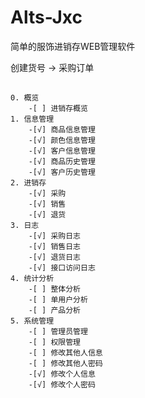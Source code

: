# Alts-Jxc
简单的服饰进销存WEB管理软件






创建货号 -> 采购订单



##
    0. 概览
        -[ ] 进销存概览
    1. 信息管理
        -[√] 商品信息管理
        -[√] 颜色信息管理
        -[√] 客户信息管理
        -[√] 商品历史管理
        -[√] 客户历史管理
    2. 进销存
        -[√] 采购
        -[√] 销售
        -[√] 退货
    3. 日志
        -[√] 采购日志
        -[√] 销售日志
        -[√] 退货日志
        -[√] 接口访问日志
    4. 统计分析
        -[ ] 整体分析
        -[ ] 单用户分析
        -[ ] 产品分析
    5. 系统管理
        -[ ] 管理员管理
        -[ ] 权限管理
        -[ ] 修改其他人信息
        -[ ] 修改其他人密码
        -[√] 修改个人信息
        -[√] 修改个人密码